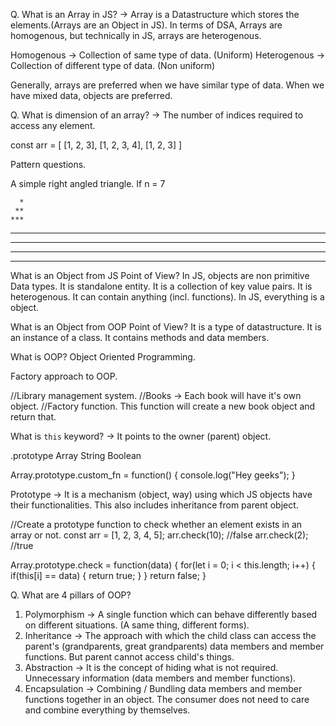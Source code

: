 Q. What is an Array in JS?
-> Array is a Datastructure which stores the elements.(Arrays are an Object in JS).
In terms of DSA, Arrays are homogenous, but technically in JS, arrays are heterogenous.

Homogenous -> Collection of same type of data. (Uniform)
Heterogenous -> Collection of different type of data. (Non uniform)

Generally, arrays are preferred when we have similar type of data.
When we have mixed data, objects are preferred.


Q. What is dimension of an array?
-> The number of indices required to access any element.

const arr = [
  [1, 2, 3],
  [1, 2, 3, 4],
  [1, 2, 3]
]

Pattern questions.

A simple right angled triangle.
If n = 7

      *
     **
    ***
   ****
  *****
 ******
*******

<!-- Objects are key value pairs in JS. -->

What is an Object from JS Point of View?
In JS, objects are non primitive Data types. It is standalone entity. It is a collection of key value pairs. It is heterogenous. It can contain anything (incl. functions). In JS, everything is a object.

What is an Object from OOP Point of View?
It is a type of datastructure. It is an instance of a class. It contains methods and data members.


What is OOP?
Object Oriented Programming.

Factory approach to OOP.

//Library management system.
//Books -> Each book will have it's own object.
//Factory function. This function will create a new book object and return that.

What is `this` keyword?
-> It points to the owner (parent) object.

<Datatype>.prototype
Array
String
Boolean


Array.prototype.custom_fn = function() { console.log("Hey geeks"); }

Prototype -> It is a mechanism (object, way) using which JS objects have their functionalities. This also includes inheritance from parent object.

//Create a prototype function to check whether an element exists in an array or not.
const arr = [1, 2, 3, 4, 5];
arr.check(10); //false
arr.check(2);  //true 

Array.prototype.check = function(data) {
    for(let i = 0; i < this.length; i++) {
        if(this[i] == data) {
            return true;
        }
    }
    return false;
}

Q. What are 4 pillars of OOP?
1. Polymorphism -> A single function which can behave differently based on different situations. (A same thing, different forms).
2. Inheritance -> The approach with which the child class can access the parent's (grandparents, great grandparents) data members and member functions. But parent cannot access child's things.
3. Abstraction -> It is the concept of hiding what is not required. Unnecessary information (data members and member functions).
4. Encapsulation -> Combining / Bundling data members and member functions together in an object. The consumer does not need to care and combine everything by themselves. 